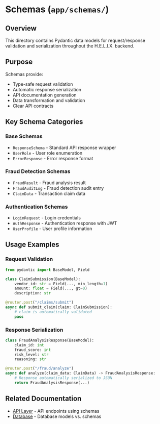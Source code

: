 # Schemas (`app/schemas/`)

## Overview

This directory contains Pydantic data models for request/response validation and serialization throughout the H.E.L.I.X. backend.

## Purpose

Schemas provide:
- Type-safe request validation
- Automatic response serialization
- API documentation generation
- Data transformation and validation
- Clear API contracts

## Key Schema Categories

### Base Schemas
- `ResponseSchema` - Standard API response wrapper
- `UserRole` - User role enumeration
- `ErrorResponse` - Error response format

### Fraud Detection Schemas
- `FraudResult` - Fraud analysis result
- `FraudAuditLog` - Fraud detection audit entry
- `ClaimData` - Transaction claim data

### Authentication Schemas
- `LoginRequest` - Login credentials
- `AuthResponse` - Authentication response with JWT
- `UserProfile` - User profile information

## Usage Examples

### Request Validation

```python
from pydantic import BaseModel, Field

class ClaimSubmission(BaseModel):
    vendor_id: str = Field(..., min_length=1)
    amount: float = Field(..., gt=0)
    description: str

@router.post("/claims/submit")
async def submit_claim(claim: ClaimSubmission):
    # claim is automatically validated
    pass
```

### Response Serialization

```python
class FraudAnalysisResponse(BaseModel):
    claim_id: int
    fraud_score: int
    risk_level: str
    reasoning: str

@router.post("/fraud/analyze")
async def analyze(claim_data: ClaimData) -> FraudAnalysisResponse:
    # Response automatically serialized to JSON
    return FraudAnalysisResponse(...)
```

## Related Documentation

- [API Layer](../api/README.md) - API endpoints using schemas
- [Database](../database/README.md) - Database models vs. schemas
